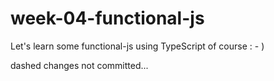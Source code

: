 # week-04-functional-js

Let's learn some functional-js using TypeScript of course : - )


dashed changes not committed...
